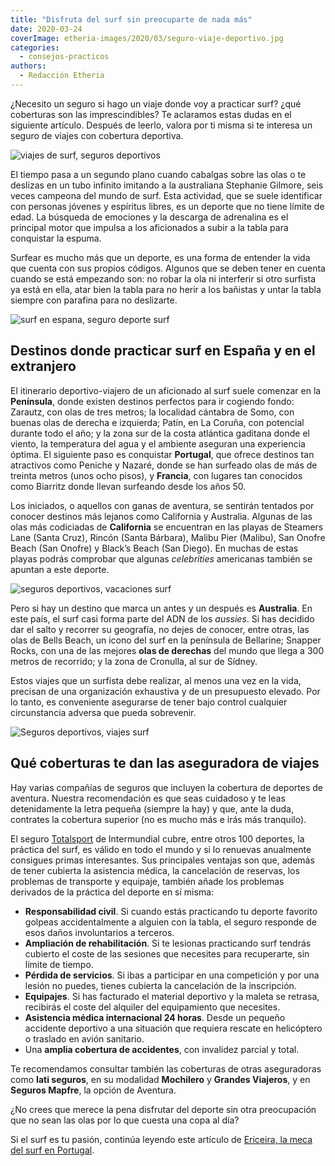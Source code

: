 ```yaml
---
title: "Disfruta del surf sin preocuparte de nada más"
date: 2020-03-24
coverImage: etheria-images/2020/03/seguro-viaje-deportivo.jpg
categories: 
  - consejos-practicos
authors: 
  - Redacción Etheria
---
```


¿Necesito un seguro si hago un viaje donde voy a practicar surf? ¿qué coberturas son las 
imprescindibles? Te aclaramos estas dudas en el siguiente artículo. Después de leerlo, 
valora por ti misma si te interesa un seguro de viajes con cobertura deportiva. 

![viajes de surf, seguros deportivos](etheria-images/2020/03/seguro-viaje-surf-900x605.jpg "Los viajes para practicar surf son cada vez más populares. © PB")

El tiempo pasa a un segundo plano cuando cabalgas sobre las olas o te deslizas en un 
tubo infinito imitando a la australiana Stephanie Gilmore, seis veces campeona del mundo 
de surf. Esta actividad, que se suele identificar con personas jóvenes y espíritus 
libres, es un deporte que no tiene límite de edad. La búsqueda de emociones y la 
descarga de adrenalina es el principal motor que impulsa a los aficionados a subir a la 
tabla para conquistar la espuma. 

Surfear es mucho más que un deporte, es una forma de entender la vida que cuenta con sus 
propios códigos. Algunos que se deben tener en cuenta cuando se está empezando son: no 
robar la ola ni interferir si otro surfista ya está en ella, atar bien la tabla para no 
herir a los bañistas y untar la tabla siempre con parafina para no deslizarte. 

![surf en espana, seguro deporte surf](etheria-images/2020/03/seguro-viaje-surf-australia-900x600.jpg "Tanto España como Portugal cuenta con excelentes destinos surferos. © P.B.")

## Destinos donde practicar surf en España y en el extranjero

El itinerario deportivo-viajero de un aficionado al surf suele comenzar en la 
**Península**, donde existen destinos perfectos para ir cogiendo fondo: Zarautz, con 
olas de tres metros; la localidad cántabra de Somo, con buenas olas de derecha e 
izquierda; Patín, en La Coruña, con potencial durante todo el año; y la zona sur de la 
costa atlántica gaditana donde el viento, la temperatura del agua y el ambiente aseguran 
una experiencia óptima. El siguiente paso es conquistar **Portugal**, que ofrece 
destinos tan atractivos como Peniche y Nazaré, donde se han surfeado olas de más de 
treinta metros (unos ocho pisos), y **Francia**, con lugares tan conocidos como Biarritz 
donde llevan surfeando desde los años 50. 

Los iniciados, o aquellos con ganas de aventura, se sentirán tentados por conocer 
destinos más lejanos como California y Australia. Algunas de las olas más codiciadas de 
**California** se encuentran en las playas de Steamers Lane (Santa Cruz), Rincón (Santa 
Bárbara), Malibu Pier (Malibu), San Onofre Beach (San Onofre) y Black’s Beach (San 
Diego). En muchas de estas playas podrás comprobar que algunas _celebrities_ americanas 
también se apuntan a este deporte. 

![seguros deportivos, vacaciones surf](etheria-images/2020/03/seguro-viaje-deportivo-900x583.jpg "California y Australia, los dos destinos surferos más deseados. © P.B.")

Pero si hay un destino que marca un antes y un después es **Australia**. En este país, 
el surf casi forma parte del ADN de los _aussies_. Si has decidido dar el salto y 
recorrer su geografía, no dejes de conocer, entre otras, las olas de Bells Beach, un 
icono del surf en la península de Bellarine; Snapper Rocks, con una de las mejores 
**olas de derechas** del mundo que llega a 300 metros de recorrido; y la zona de 
Cronulla, al sur de Sídney. 

Estos viajes que un surfista debe realizar, al menos una vez en la vida, precisan de una 
organización exhaustiva y de un presupuesto elevado. Por lo tanto, es conveniente 
asegurarse de tener bajo control cualquier circunstancia adversa que pueda sobrevenir. 

![Seguros deportivos, viajes surf](etheria-images/2020/03/seguro-viaje-surf-1-900x587.jpg "Aprovecha las vacaciones para practicar surf. © P.B.")

## Qué coberturas te dan las aseguradora de viajes

Hay varias compañías de seguros que incluyen la cobertura de deportes de aventura. 
Nuestra recomendación es que seas cuidadoso y te leas detenidamente la letra pequeña 
(siempre la hay) y que, ante la duda, contrates la cobertura superior (no es mucho más e 
irás más tranquilo). 

El seguro [Totalsport](https://www.intermundial.es/afiliados/seguros-de-viaje?tduid=ffe016af24240d209d907c9872dd27dc&utm_source=Tradedoubler&utm_medium=1&utm_campaign=General&utm_content=3132464&utm_term=23930012) 
de Intermundial cubre, entre otros 100 deportes, la práctica del surf, es válido en todo 
el mundo y si lo renuevas anualmente consigues primas interesantes. Sus principales 
ventajas son que, además de tener cubierta la asistencia médica, la cancelación de 
reservas, los problemas de transporte y equipaje, también añade los problemas derivados 
de la práctica del deporte en sí misma: 

- **Responsabilidad civil**. Si cuando estás practicando tu deporte favorito golpeas accidentalmente a alguien con la tabla, el seguro responde de esos daños involuntarios a terceros.
- **Ampliación de rehabilitación**. Si te lesionas practicando surf tendrás cubierto el coste de las sesiones que necesites para recuperarte, sin límite de tiempo.
- **Pérdida de servicios**. Si ibas a participar en una competición y por una lesión no puedes, tienes cubierta la cancelación de la inscripción.
- **Equipajes**. Si has facturado el material deportivo y la maleta se retrasa, recibirás el coste del alquiler del equipamiento que necesites.
- **Asistencia médica internacional 24 horas**. Desde un pequeño accidente deportivo a una situación que requiera rescate en helicóptero o traslado en avión sanitario.
- Una **amplia cobertura de accidentes**, con invalidez parcial y total.

Te recomendamos consultar también las coberturas de otras aseguradoras como **Iati 
seguros**, en su modalidad **Mochilero** y **Grandes Viajeros**, y en **Seguros 
Mapfre**, la opción de Aventura. 

¿No crees que merece la pena disfrutar del deporte sin otra preocupación que no sean las 
olas por lo que cuesta una copa al día? 

Si el surf es tu pasión, continúa leyendo este artículo de [Ericeira, la meca del surf 
en 
Portugal](https://etheriamagazine.com/2020/03/24/escapada-con-amigas-a-lisboa-y-ericeira-portugal-surf/).

